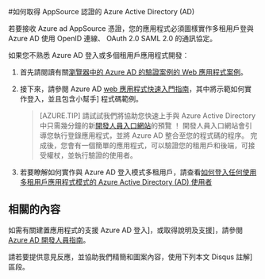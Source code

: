 <properties
   pageTitle="如何取得適用於 Azure Active Directory 認證 AppSource |Microsoft Azure"
   description="如何取得您的應用程式的 Azure Active Directory 認證 AppSource 的詳細資料。"
   services="active-directory"
   documentationCenter=""
   authors="skwan"
   manager="mbaldwin"
   editor=""/>

<tags
   ms.service="active-directory"
   ms.devlang="na"
   ms.topic="article"
   ms.tgt_pltfrm="na"
   ms.workload="identity"
   ms.date="10/28/2016"
   ms.author="skwan;bryanla"/>

#<a name="how-to-get-appsource-certified-for-azure-active-directory-ad"></a>如何取得 AppSource 認證的 Azure Active Directory (AD) 

若要接收 Azure ad AppSource 憑證，您的應用程式必須圖樣實作多租用戶登與 Azure AD 使用 OpenID 連線、 OAuth 2.0 SAML 2.0 的通訊協定。 

如果您不熟悉 Azure AD 登入或多個租用戶應用程式開發︰

1. 首先請閱讀有關[瀏覽器中的 Azure AD 的驗證案例的 Web 應用程式案例][AAD-Auth-Scenarios-Browser-To-WebApp]。  
2. 接下來，請參閱 Azure AD [web 應用程式快速入門指南][AAD-QuickStart-Web-Apps]，其中將示範如何實作登入，並且包含小幫手] 程式碼範例。 

    > [AZURE.TIP] 請試試我們將協助您快速上手與 Azure Active Directory 中只需幾分鐘的新[開發人員入口網站](https://identity.microsoft.com/Docs/Web)的預覽 ！  開發人員入口網站會引導您執行登錄應用程式，並將 Azure AD 整合至您的程式碼的程序。  完成後，您會有一個簡單的應用程式，可以驗證您的租用戶和後端，可接受權杖，並執行驗證的使用者。

3. 若要瞭解如何實作與 Azure AD 登入模式多租用戶，請查看[如何登入任何使用多租用戶應用程式模式的 Azure Active Directory (AD) 使用者][AAD-Howto-Multitenant-Overview]

## <a name="related-content"></a>相關的內容
如需有關建置應用程式的支援 Azure AD 登入]，或取得說明及支援]，請參閱[Azure AD 開發人員指南][AAD-Dev-Guide]。

請若要提供意見反應，並協助我們精簡和圖案內容，使用下列本文 Disqus 註解] 區段。

<!--Reference style links -->
[AAD-Auth-Scenarios]: ./active-directory-authentication-scenarios.md
[AAD-Auth-Scenarios-Browser-To-WebApp]: ./active-directory-authentication-scenarios.md#web-browser-to-web-application
[AAD-Dev-Guide]: ./active-directory-developers-guide.md
[AAD-Howto-Multitenant-Overview]: ./active-directory-devhowto-multi-tenant-overview.md
[AAD-QuickStart-Web-Apps]: ./active-directory-developers-guide.md#web-application-quick-start-guides


<!--Image references-->











